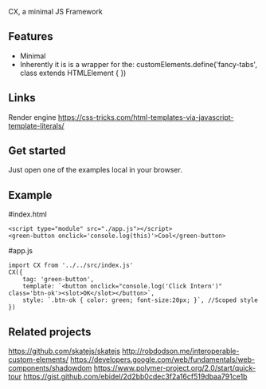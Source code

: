 CX, a minimal JS Framework

Features
---
- Minimal
- Inherently it is is a wrapper for the: customElements.define('fancy-tabs', class extends HTMLElement { })

Links
---
Render engine https://css-tricks.com/html-templates-via-javascript-template-literals/


Get started
---
Just open one of the examples local in your browser.


Example
---

#index.html

    <script type="module" src="./app.js"></script>
    <green-button onclick='console.log(this)'>Cool</green-button>

#app.js

    import CX from '../../src/index.js'
    CX({
        tag: 'green-button',
        template: `<button onclick="console.log('Click Intern')" class='btn-ok'><slot>OK</slot></button>`,
        style: `.btn-ok { color: green; font-size:20px; }`, //Scoped style
    })




Related projects
---
https://github.com/skatejs/skatejs
http://robdodson.me/interoperable-custom-elements/
https://developers.google.com/web/fundamentals/web-components/shadowdom
https://www.polymer-project.org/2.0/start/quick-tour
https://gist.github.com/ebidel/2d2bb0cdec3f2a16cf519dbaa791ce1b